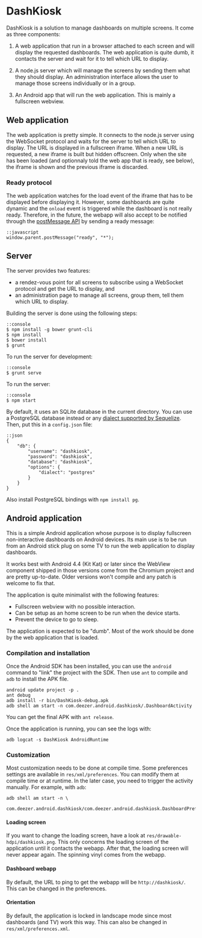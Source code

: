 # DashKiosk

DashKiosk is a solution to manage dashboards on multiple screens. It
come as three components:

 1. A web application that run in a browser attached to each screen
    and will display the requested dashboards. The web application is
    quite dumb, it contacts the server and wait for it to tell which
    URL to display.

 2. A node.js server which will manage the screens by sending them
    what they should display. An administration interface allows the
    user to manage those screens individually or in a group.
    
 3. An Android app that will run the web application. This is mainly a
    fullscreen webview.

## Web application

The web application is pretty simple. It connects to the node.js
server using the WebSocket protocol and waits for the server to tell
which URL to display. The URL is displayed in a fullscreen
iframe. When a new URL is requested, a new iframe is built but hidden
offscreen. Only when the site has been loaded (and optionnaly told the
web app that is ready, see below), the iframe is shown and the
previous iframe is discarded.

### Ready protocol

The web application watches for the load event of the iframe that has
to be displayed before displaying it. However, some dashboards are
quite dynamic and the `onload` event is triggered while the dashboard
is not really ready. Therefore, in the future, the webapp will also
accept to be notified through the [postMessage API][] by sending a
ready message:

    ::javascript
    window.parent.postMessage("ready", "*");

[postMessage API]: https://developer.mozilla.org/en-US/docs/Web/API/Window.postMessage

## Server

The server provides two features:

 - a rendez-vous point for all screens to subscribe using a WebSocket
   protocol and get the URL to display, and
 - an administration page to manage all screens, group them, tell them
   which URL to display.

Building the server is done using the following steps:

    ::console
    $ npm install -g bower grunt-cli
    $ npm install
    $ bower install
    $ grunt

To run the server for development:

    ::console
    $ grunt serve
    
To run the server:

    ::console
    $ npm start

By default, it uses an SQLite database in the current directory. You
can use a PostgreSQL database instead or any
[dialect supported by Sequelize][]. Then, put this in a `config.json`
file:

    ::json
    {
        "db": {
            "username": "dashkiosk",
            "password": "dashkiosk",
            "database": "dashkiosk",
            "options": {
                "dialect": "postgres"
            }
        }
    }

Also install PostgreSQL bindings with `npm install pg`.

[dialect supported by Sequelize]: http://sequelizejs.com/docs/latest/usage#dialects

## Android application

This is a simple Android application whose purpose is to display
fullscreen non-interactive dashboards on Android devices. Its main use
is to be run from an Android stick plug on some TV to run the web
application to display dashboards.

It works best with Android 4.4 (Kit Kat) or later since the WebView
component shipped in those versions come from the Chromium project and
are pretty up-to-date. Older versions won't compile and any patch is
welcome to fix that.

The application is quite minimalist with the following features:

 - Fullscreen webview with no possible interaction.
 - Can be setup as an home screen to be run when the device starts.
 - Prevent the device to go to sleep.

The application is expected to be "dumb". Most of the work should be
done by the web application that is loaded.

### Compilation and installation

Once the Android SDK has been installed, you can use the `android`
command to "link" the project with the SDK. Then use `ant` to compile
and `adb` to install the APK file.

    android update project -p .
    ant debug
    adb install -r bin/DashKiosk-debug.apk
    adb shell am start -n com.deezer.android.dashkiosk/.DashboardActivity

You can get the final APK with `ant release`.

Once the application is running, you can see the logs with:

    adb logcat -s DashKiosk AndroidRuntime

### Customization

Most customization needs to be done at compile time. Some preferences
settings are available in `res/xml/preferences`. You can modify them
at compile time or at runtime. In the later case, you need to trigger
the activity manually. For example, with `adb`:

    adb shell am start -n \
       com.deezer.android.dashkiosk/com.deezer.android.dashkiosk.DashboardPreferences

#### Loading screen

If you want to change the loading screen, have a look at
`res/drawable-hdpi/dashkiosk.png`. This only concerns the loading
screen of the application until it contacts the webapp. After that,
the loading screen will never appear again. The spinning vinyl comes
from the webapp.

#### Dashboard webapp

By default, the URL to ping to get the webapp will be
`http://dashkiosk/`. This can be changed in the preferences.

#### Orientation

By default, the application is locked in landscape mode since most
dashboards (and TV) work this way. This can also be changed in
`res/xml/preferences.xml`.
